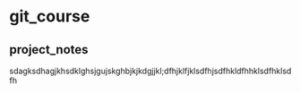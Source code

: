 # git_course
## project_notes
sdagksdhagjkhsdklghsjgujskghbjkjkdgjjkl;dfhjklfjklsdfhjsdfhkldfhhklsdfhklsdfh
